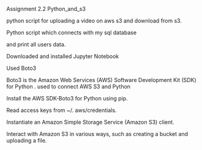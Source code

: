 Assignment 2.2 Python_and_s3

python script for uploading a video on aws s3 and
download from s3.

Python script which connects with my sql database

and print all users data.

Downloaded and installed Jupyter Notebook

Used Boto3

Boto3 is the Amazon Web Services (AWS) Software Development Kit (SDK) for Python .
used to connect AWS S3 and Python

Install the AWS SDK-Boto3 for Python using pip.

Read access keys from ~/. aws/credentials.

Instantiate an Amazon Simple Storage Service (Amazon S3) client.

Interact with Amazon S3 in various ways, such as creating a bucket and uploading a file.


